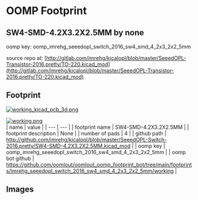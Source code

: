 # OOMP Footprint  
## SW4-SMD-4.2X3.2X2.5MM  by none  
  
oomp key: oomp_imrehg_seeedopl_switch_2016_sw4_smd_4_2x3_2x2_5mm  
  
source repo at: [http://gitlab.com/imrehg/kicalopl/blob/master/SeeedOPL-Transistor-2016.pretty/TO-220.kicad_mod](http://gitlab.com/imrehg/kicalopl/blob/master/SeeedOPL-Transistor-2016.pretty/TO-220.kicad_mod)  
## Footprint  
  
[![working_kicad_pcb_3d.png](working_kicad_pcb_3d_600.png)](working_kicad_pcb_3d.png)  
  
[![working.png](working_600.png)](working.png)  
| name | value | 
| --- | --- | 
| footprint name | SW4-SMD-4.2X3.2X2.5MM | 
| footprint description | None | 
| number of pads | 4 | 
| github path | http://github.com/imrehg/kicalopl/blob/master/SeeedOPL-Switch-2016.pretty/SW4-SMD-4.2X3.2X2.5MM.kicad_mod | 
| oomp key | oomp_imrehg_seeedopl_switch_2016_sw4_smd_4_2x3_2x2_5mm | 
| oomp bot github | https://github.com/oomlout/oomlout_oomp_footprint_bot/tree/main/footprints/imrehg_seeedopl_switch_2016_sw4_smd_4_2x3_2x2_5mm/working | 
## Images  
